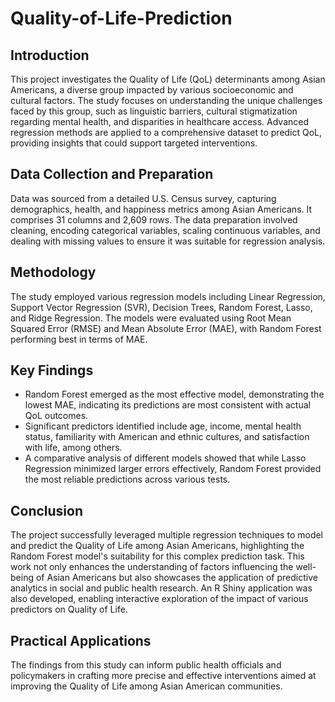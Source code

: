 # Quality-of-Life-Prediction

## Introduction
This project investigates the Quality of Life (QoL) determinants among Asian Americans, a diverse group impacted by various socioeconomic and cultural factors. The study focuses on understanding the unique challenges faced by this group, such as linguistic barriers, cultural stigmatization regarding mental health, and disparities in healthcare access. Advanced regression methods are applied to a comprehensive dataset to predict QoL, providing insights that could support targeted interventions.

## Data Collection and Preparation
Data was sourced from a detailed U.S. Census survey, capturing demographics, health, and happiness metrics among Asian Americans. It comprises 31 columns and 2,609 rows. The data preparation involved cleaning, encoding categorical variables, scaling continuous variables, and dealing with missing values to ensure it was suitable for regression analysis.

## Methodology
The study employed various regression models including Linear Regression, Support Vector Regression (SVR), Decision Trees, Random Forest, Lasso, and Ridge Regression. The models were evaluated using Root Mean Squared Error (RMSE) and Mean Absolute Error (MAE), with Random Forest performing best in terms of MAE.

## Key Findings
- Random Forest emerged as the most effective model, demonstrating the lowest MAE, indicating its predictions are most consistent with actual QoL outcomes.
- Significant predictors identified include age, income, mental health status, familiarity with American and ethnic cultures, and satisfaction with life, among others.
- A comparative analysis of different models showed that while Lasso Regression minimized larger errors effectively, Random Forest provided the most reliable predictions across various tests.

## Conclusion
The project successfully leveraged multiple regression techniques to model and predict the Quality of Life among Asian Americans, highlighting the Random Forest model's suitability for this complex prediction task. This work not only enhances the understanding of factors influencing the well-being of Asian Americans but also showcases the application of predictive analytics in social and public health research. An R Shiny application was also developed, enabling interactive exploration of the impact of various predictors on Quality of Life.

## Practical Applications
The findings from this study can inform public health officials and policymakers in crafting more precise and effective interventions aimed at improving the Quality of Life among Asian American communities.
